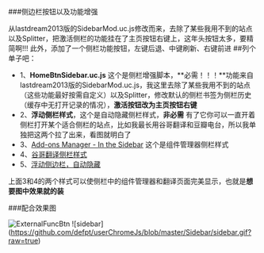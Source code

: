 ###侧边栏按钮以及功能增强

从lastdream2013版的SidebarMod.uc.js修改而来，去除了某些我用不到的站点以及Splitter，把激活侧栏的功能挂在了主页按钮右键上，这年头按钮太多，要精简啊!!! 此外，添加了一个侧栏功能按钮，左键后退、中键刷新、右键前进
##列个单子吧：
+ 1、**HomeBtnSidebar.uc.js** 这个是侧栏增强脚本，**必需！！！**功能来自lastdream2013版的SidebarMod.uc.js，我这里去除了某些我用不到的站点（这些功能最好按需自定义）以及Splitter，修改默认的侧栏书签为侧栏历史（缓存中无打开记录的情况），**激活按钮改为主页按钮右键**
+ 2、**浮动侧栏样式**，这个是自动隐藏侧栏样式，**非必需** 有了它你可以一直开着侧栏打开某个适合侧栏的站点，比如我最长用谷哥翻译和豆瓣电台，所以我单独把这两个拉了出来，看图就明白了
+ 3、[Add-ons Manager - In the Sidebar](http://userstyles.org/styles/48731/add-ons-manager-in-the-sidebar)  这个是组件管理器侧栏样式
+ 4、[谷哥翻译侧栏样式](http://userstyles.org/styles/66666/google-translate-in-the-sidebar)
+ 5、[浮动侧边栏，自动隐藏](http://userstyles.org/styles/91562/auto-hide-sidebar-for-firefox-default-style?r=1375945924)

上面3和4的两个样式可以使侧栏中的组件管理器和翻译页面完美显示，也就是**想要图中效果就的装**

###配合效果图

![ExternalFuncBtn](https://github.com/defpt/userChromeJs/blob/master/Sidebar/sidebar.png?raw=true)
![sidebar]
(https://github.com/defpt/userChromeJs/blob/master/Sidebar/sidebar.gif?raw=true)
